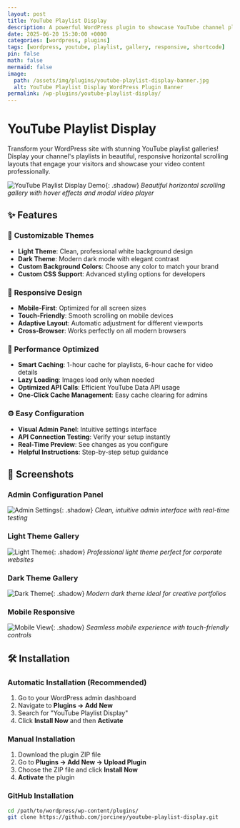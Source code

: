 ```yaml
---
layout: post
title: YouTube Playlist Display
description: A powerful WordPress plugin to showcase YouTube channel playlists in beautiful horizontal scrolling galleries with customizable themes and colors.
date: 2025-06-20 15:30:00 +0000
categories: [wordpress, plugins]
tags: [wordpress, youtube, playlist, gallery, responsive, shortcode]
pin: false
math: false
mermaid: false
image:
  path: /assets/img/plugins/youtube-playlist-display-banner.jpg
  alt: YouTube Playlist Display WordPress Plugin Banner
permalink: /wp-plugins/youtube-playlist-display/
---
```


# YouTube Playlist Display

Transform your WordPress site with stunning YouTube playlist galleries! Display your channel's playlists in beautiful, responsive horizontal scrolling layouts that engage your visitors and showcase your video content professionally.

![YouTube Playlist Display Demo](/assets/img/plugins/youtube-playlist-display-demo.gif){: .shadow}
_Beautiful horizontal scrolling gallery with hover effects and modal video player_

## ✨ Features

### 🎨 **Customizable Themes**
- **Light Theme**: Clean, professional white background design
- **Dark Theme**: Modern dark mode with elegant contrast
- **Custom Background Colors**: Choose any color to match your brand
- **Custom CSS Support**: Advanced styling options for developers

### 📱 **Responsive Design**
- **Mobile-First**: Optimized for all screen sizes
- **Touch-Friendly**: Smooth scrolling on mobile devices
- **Adaptive Layout**: Automatic adjustment for different viewports
- **Cross-Browser**: Works perfectly on all modern browsers

### 🚀 **Performance Optimized**
- **Smart Caching**: 1-hour cache for playlists, 6-hour cache for video details
- **Lazy Loading**: Images load only when needed
- **Optimized API Calls**: Efficient YouTube Data API usage
- **One-Click Cache Management**: Easy cache clearing for admins

### ⚙️ **Easy Configuration**
- **Visual Admin Panel**: Intuitive settings interface
- **API Connection Testing**: Verify your setup instantly
- **Real-Time Preview**: See changes as you configure
- **Helpful Instructions**: Step-by-step setup guidance

## 📸 Screenshots

### Admin Configuration Panel
![Admin Settings](/assets/img/plugins/youtube-playlist-display-admin.png){: .shadow}
_Clean, intuitive admin interface with real-time testing_

### Light Theme Gallery
![Light Theme](/assets/img/plugins/youtube-playlist-display-light.png){: .shadow}
_Professional light theme perfect for corporate websites_

### Dark Theme Gallery
![Dark Theme](/assets/img/plugins/youtube-playlist-display-dark.png){: .shadow}
_Modern dark theme ideal for creative portfolios_

### Mobile Responsive
![Mobile View](/assets/img/plugins/youtube-playlist-display-mobile.png){: .shadow}
_Seamless mobile experience with touch-friendly controls_

## 🛠️ Installation

### Automatic Installation (Recommended)
1. Go to your WordPress admin dashboard
2. Navigate to **Plugins → Add New**
3. Search for "YouTube Playlist Display"
4. Click **Install Now** and then **Activate**

### Manual Installation
1. Download the plugin ZIP file
2. Go to **Plugins → Add New → Upload Plugin**
3. Choose the ZIP file and click **Install Now**
4. **Activate** the plugin

### GitHub Installation
```bash
cd /path/to/wordpress/wp-content/plugins/
git clone https://github.com/jorciney/youtube-playlist-display.git
